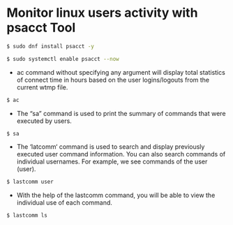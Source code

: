 # Monitor linux users activity with psacct Tool

```bash
$ sudo dnf install psacct -y
```

```bash
$ sudo systemctl enable psacct --now
```

- ac command without specifying any argument will display total statistics of connect time in hours based on the user logins/logouts from the current wtmp file.

```bash
$ ac
```

- The “sa” command is used to print the summary of commands that were executed by users.

```bash
$ sa
```

- The ‘latcomm‘ command is used to search and display previously executed user command information. You can also search commands of individual usernames. For example, we see commands of the user (user).

```bash
$ lastcomm user
```

- With the help of the lastcomm command, you will be able to view the individual use of each command.

```bash
$ lastcomm ls
```